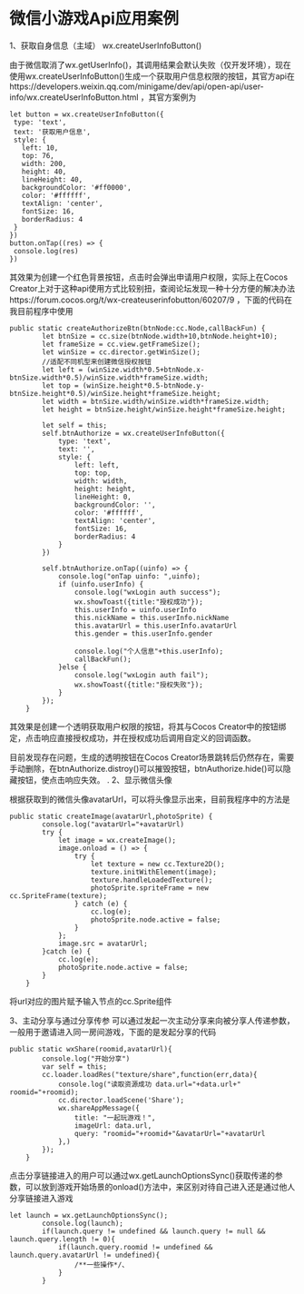 # 微信小游戏Api应用案例
1、获取自身信息（主域）
  wx.createUserInfoButton()
  
  由于微信取消了wx.getUserInfo()，其调用结果会默认失败（仅开发环境），现在使用wx.createUserInfoButton()生成一个获取用户信息权限的按钮，其官方api在https://developers.weixin.qq.com/minigame/dev/api/open-api/user-info/wx.createUserInfoButton.html ，其官方案例为 
  
 ```官方demo
 let button = wx.createUserInfoButton({
  type: 'text',
  text: '获取用户信息',
  style: {
    left: 10,
    top: 76,
    width: 200,
    height: 40,
    lineHeight: 40,
    backgroundColor: '#ff0000',
    color: '#ffffff',
    textAlign: 'center',
    fontSize: 16,
    borderRadius: 4
  }
})
button.onTap((res) => {
  console.log(res)
})
```

其效果为创建一个红色背景按钮，点击时会弹出申请用户权限，实际上在Cocos Creator上对于这种api使用方式比较别扭，查阅论坛发现一种十分方便的解决办法https://forum.cocos.org/t/wx-createuserinfobutton/60207/9 ，下面的代码在我目前程序中使用

```结合Cocos的方法
public static createAuthorizeBtn(btnNode:cc.Node,callBackFun) {
        let btnSize = cc.size(btnNode.width+10,btnNode.height+10);
        let frameSize = cc.view.getFrameSize();
        let winSize = cc.director.getWinSize();
        //适配不同机型来创建微信授权按钮
        let left = (winSize.width*0.5+btnNode.x-btnSize.width*0.5)/winSize.width*frameSize.width;
        let top = (winSize.height*0.5-btnNode.y-btnSize.height*0.5)/winSize.height*frameSize.height;
        let width = btnSize.width/winSize.width*frameSize.width;
        let height = btnSize.height/winSize.height*frameSize.height;

        let self = this;
        self.btnAuthorize = wx.createUserInfoButton({
            type: 'text',
            text: '',
            style: {
                left: left,
                top: top,
                width: width,
                height: height,
                lineHeight: 0,
                backgroundColor: '',
                color: '#ffffff',
                textAlign: 'center',
                fontSize: 16,
                borderRadius: 4
            }
        })
        
        self.btnAuthorize.onTap((uinfo) => {
            console.log("onTap uinfo: ",uinfo);
            if (uinfo.userInfo) {
                console.log("wxLogin auth success");
                wx.showToast({title:"授权成功"});
                this.userInfo = uinfo.userInfo
                this.nickName = this.userInfo.nickName
                this.avatarUrl = this.userInfo.avatarUrl
                this.gender = this.userInfo.gender

                console.log("个人信息"+this.userInfo);
                callBackFun();
            }else {
                console.log("wxLogin auth fail");
                wx.showToast({title:"授权失败"});
            }
        });
    }
```

其效果是创建一个透明获取用户权限的按钮，将其与Cocos Creator中的按钮绑定，点击响应直接授权成功，并在授权成功后调用自定义的回调函数。

目前发现存在问题，生成的透明按钮在Cocos Creator场景跳转后仍然存在，需要手动删除，在btnAuthorize.distroy()可以摧毁按钮，btnAuthorize.hide()可以隐藏按钮，使点击响应失效。
.
2、显示微信头像

根据获取到的微信头像avatarUrl，可以将头像显示出来，目前我程序中的方法是

```显示微信头像
public static createImage(avatarUrl,photoSprite) {
        console.log("avatarUrl="+avatarUrl)
        try {
            let image = wx.createImage();
            image.onload = () => {
                try {
                    let texture = new cc.Texture2D();
                    texture.initWithElement(image);
                    texture.handleLoadedTexture();
                    photoSprite.spriteFrame = new cc.SpriteFrame(texture);
                } catch (e) {
                    cc.log(e);
                    photoSprite.node.active = false;
                }
            };
            image.src = avatarUrl;
        }catch (e) {
            cc.log(e);
            photoSprite.node.active = false;
        }
    }
```

将url对应的图片赋予输入节点的cc.Sprite组件

3、主动分享与通过分享传参
可以通过发起一次主动分享来向被分享人传递参数，一般用于邀请进入同一房间游戏，下面的是发起分享的代码
```主动分享
public static wxShare(roomid,avatarUrl){
        console.log("开始分享")
        var self = this;
        cc.loader.loadRes("texture/share",function(err,data){
            console.log("读取资源成功 data.url="+data.url+" roomid="+roomid);
            cc.director.loadScene('Share');
            wx.shareAppMessage({
                title: "一起玩游戏！",
                imageUrl: data.url,
                query: "roomid="+roomid+"&avatarUrl="+avatarUrl
            },)
        });
    }
  ```
点击分享链接进入的用户可以通过wx.getLaunchOptionsSync()获取传递的参数，可以放到游戏开始场景的onload()方法中，来区别对待自己进入还是通过他人分享链接进入游戏
```获取参数
let launch = wx.getLaunchOptionsSync();
        console.log(launch);  
        if(launch.query != undefined && launch.query != null && launch.query.length != 0){
            if(launch.query.roomid != undefined && launch.query.avatarUrl != undefined){
                /**一些操作*/、
            }
        }
```
